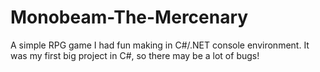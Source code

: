 # Monobeam-The-Mercenary
A simple RPG game I had fun making in C#/.NET console environment. It was my first big project in C#, so there may be a lot of bugs!
